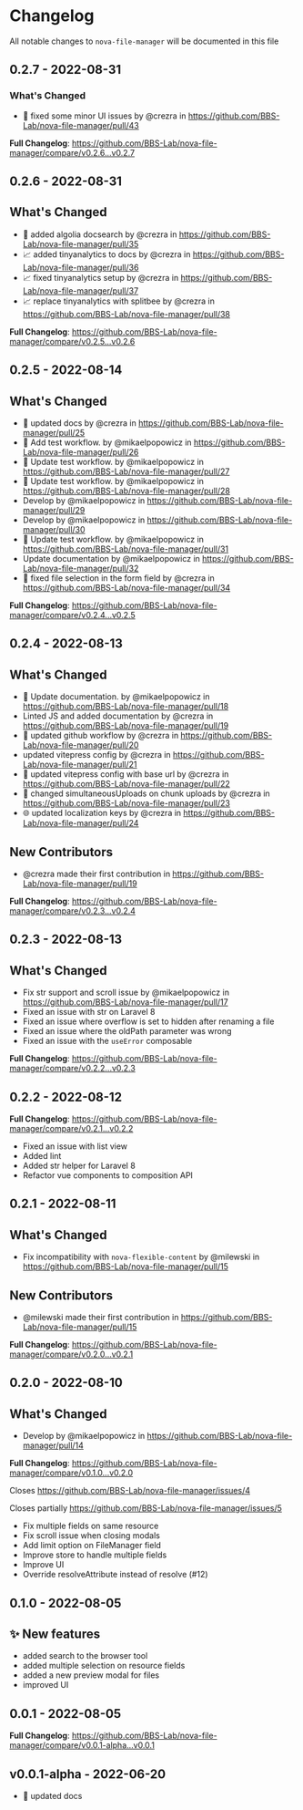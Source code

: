# Changelog

All notable changes to `nova-file-manager` will be documented in this file

## 0.2.7 - 2022-08-31

### What's Changed

- 💄 fixed some minor UI issues by @crezra in https://github.com/BBS-Lab/nova-file-manager/pull/43

**Full Changelog**: https://github.com/BBS-Lab/nova-file-manager/compare/v0.2.6...v0.2.7

## 0.2.6 - 2022-08-31

## What's Changed

- 🔧 added algolia docsearch by @crezra in https://github.com/BBS-Lab/nova-file-manager/pull/35
- 📈 added tinyanalytics to docs by @crezra in https://github.com/BBS-Lab/nova-file-manager/pull/36
- 📈 fixed tinyanalytics setup by @crezra in https://github.com/BBS-Lab/nova-file-manager/pull/37
- 📈 replace tinyanalytics with splitbee by @crezra in https://github.com/BBS-Lab/nova-file-manager/pull/38

**Full Changelog**: https://github.com/BBS-Lab/nova-file-manager/compare/v0.2.5...v0.2.6

## 0.2.5 - 2022-08-14

## What's Changed

- 📝 updated docs by @crezra in https://github.com/BBS-Lab/nova-file-manager/pull/25
- 👷 Add test workflow. by @mikaelpopowicz in https://github.com/BBS-Lab/nova-file-manager/pull/26
- 👷 Update test workflow. by @mikaelpopowicz in https://github.com/BBS-Lab/nova-file-manager/pull/27
- 👷 Update test workflow. by @mikaelpopowicz in https://github.com/BBS-Lab/nova-file-manager/pull/28
- Develop by @mikaelpopowicz in https://github.com/BBS-Lab/nova-file-manager/pull/29
- Develop by @mikaelpopowicz in https://github.com/BBS-Lab/nova-file-manager/pull/30
- 👷 Update test workflow. by @mikaelpopowicz in https://github.com/BBS-Lab/nova-file-manager/pull/31
- Update documentation by @mikaelpopowicz in https://github.com/BBS-Lab/nova-file-manager/pull/32
- 🐛 fixed file selection in the form field by @crezra in https://github.com/BBS-Lab/nova-file-manager/pull/34

**Full Changelog**: https://github.com/BBS-Lab/nova-file-manager/compare/v0.2.4...v0.2.5

## 0.2.4 - 2022-08-13

## What's Changed

- 📝 Update documentation. by @mikaelpopowicz in https://github.com/BBS-Lab/nova-file-manager/pull/18
- Linted JS and added documentation by @crezra in https://github.com/BBS-Lab/nova-file-manager/pull/19
- 💚 updated github workflow by @crezra in https://github.com/BBS-Lab/nova-file-manager/pull/20
- updated vitepress config by @crezra in https://github.com/BBS-Lab/nova-file-manager/pull/21
- 🔧 updated vitepress config with base url by @crezra in https://github.com/BBS-Lab/nova-file-manager/pull/22
- 🔧 changed simultaneousUploads on chunk uploads by @crezra in https://github.com/BBS-Lab/nova-file-manager/pull/23
- 🌐 updated localization keys by @crezra in https://github.com/BBS-Lab/nova-file-manager/pull/24

## New Contributors

- @crezra made their first contribution in https://github.com/BBS-Lab/nova-file-manager/pull/19

**Full Changelog**: https://github.com/BBS-Lab/nova-file-manager/compare/v0.2.3...v0.2.4

## 0.2.3 - 2022-08-13

## What's Changed

- Fix str support and scroll issue by @mikaelpopowicz in https://github.com/BBS-Lab/nova-file-manager/pull/17
- Fixed an issue with str on Laravel 8
- Fixed an issue where overflow is set to hidden after renaming a file
- Fixed an issue where the oldPath parameter was wrong
- Fixed an issue with the `useError` composable

**Full Changelog**: https://github.com/BBS-Lab/nova-file-manager/compare/v0.2.2...v0.2.3

## 0.2.2 - 2022-08-12

**Full Changelog**: https://github.com/BBS-Lab/nova-file-manager/compare/v0.2.1...v0.2.2

- Fixed an issue with list view
- Added lint
- Added str helper for Laravel 8
- Refactor vue components to composition API

## 0.2.1 - 2022-08-11

## What's Changed

- Fix incompatibility with `nova-flexible-content` by @milewski in https://github.com/BBS-Lab/nova-file-manager/pull/15

## New Contributors

- @milewski made their first contribution in https://github.com/BBS-Lab/nova-file-manager/pull/15

**Full Changelog**: https://github.com/BBS-Lab/nova-file-manager/compare/v0.2.0...v0.2.1

## 0.2.0 - 2022-08-10

## What's Changed

- Develop by @mikaelpopowicz in https://github.com/BBS-Lab/nova-file-manager/pull/14

**Full Changelog**: https://github.com/BBS-Lab/nova-file-manager/compare/v0.1.0...v0.2.0

Closes https://github.com/BBS-Lab/nova-file-manager/issues/4

Closes partially https://github.com/BBS-Lab/nova-file-manager/issues/5

- Fix multiple fields on same resource
- Fix scroll issue when closing modals
- Add limit option on FileManager field
- Improve store to handle multiple fields
- Improve UI
- Override resolveAttribute instead of resolve (#12)

## 0.1.0 - 2022-08-05

## ✨ New features

- added search to the browser tool
- added multiple selection on resource fields
- added a new preview modal for files
- improved UI

## 0.0.1 - 2022-08-05

**Full Changelog**: https://github.com/BBS-Lab/nova-file-manager/compare/v0.0.1-alpha...v0.0.1

## v0.0.1-alpha - 2022-06-20

- 📝 updated docs
